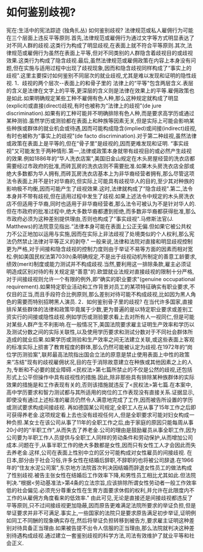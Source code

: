 # 如何鉴别歧视?

宪在:生活中的宪法踪迹 (独角扎丛)
如何鉴别歧视?
法律规范或私人雇佣行为可能在三个层面上违反平等原则.首先,法律规范或雇佣行为通过文字等方式明显表达了对不同人群的歧视.这类行为构成了明显歧视,在表面上就不符合平等原则.其次,法律规范或雇佣行为虽然在表面上平等,但对不同类别的人群隐含着歧视目的或歧视效果.这类行为构成了隐含歧视.最后,虽然法律规范或雇佣政策在内容上本身没有问题,但在实施与适用过程中出现了歧视现象,因而和隐含歧视同样构成了“事实上的歧视".这里主要探讨如何鉴别不同层次的就业歧视,尤其是难以发现和证明的隐性歧视.
1．歧视的两个层次--表面上的和骨子里的
法律上的“平等"包含两层含义.表层的含义是法律在文字上的平等,更深层的含义则是法律在效果上的平等.雇佣政策也是如此.如果明确规定某些工种不雇佣有色人种,那么这种规定就构成了明显(explicit)或直接(direct)歧视,有时也被称为“法律上的歧视"(de jure discrimination).如果有的工种可能并不明确排除有色人种,而是要求高学历或通过某种测验.虽然学历或测验都在表面上和种族等因素无关,但是实际上可能会影响某些种族或群体的就业机会或待遇,因而可能构成隐含(implied)或间接(indirect)歧视,有时也被称为“事实上的歧视"(de facto discrimination).对于第二种歧视,虽然法律或政策在表面上是平等的,但在“骨子里"是歧视的,因而更难发现和证明.
“事实歧视"又可能发生于两种情形.第一,法律或政策本身就带有歧视目的或必然产生歧视的效果.例如1886年的“华人洗衣店案",美国旧金山规定在木头房屋经营的洗衣店都需要经过市政府的批准,而砖瓦房的洗衣店则不需要批准.如果木头房洗衣店全部或绝大多数都为华人拥有,而砖瓦房洗衣店基本上为非华裔经营者拥有,那么尽管这项法令表面上并不是针对华裔的,但实际上可能具有歧视华人的目的,至少其对种族的影响极不均衡,因而可能产生了歧视效果.这时,法律就构成了“隐含歧视".第二,法令本身并不带有歧视,但在适用过程中发生了歧视.如果上述法令中规定的木头房洗衣店不但适用于华裔,同时也适用于非华裔经营者,那么法令可被认为不是针对华人的.但在市政府的批准过程中,绝大多数华裔都遭到拒绝,而多数非华裔都获得批准,那么市政府必须为这种差别提供理由,否则也构成了“事实歧视".马修斯法官(J. Matthews)的法院意见指出.“法律本身可能在表面上公正无偏.但如果它被公共权力不公正地加以运用与实施,因而在实际上非法歧视了处境类似的个人权利,那么宪法仍然禁止法律对平等正义的剥夺."
一般来说,法律和法院对直接和明显歧视控制更为严格,对于间接和隐含歧视的控制力度则由于举证不易等方面的因素而相对宽松.例如美国民权法第703(h)条明确规定,不是出于歧视动机所制定的善意工龄要求,绩效(merit)制度或能力测试并不构成歧视.当然,要利用这一排除条款,雇主必须证明造成区别对待的有关规定是“善意"的.欧盟就业法规对直接歧视的限制十分严格,对于间接歧视则允许一个有限的例外,即“确实的职业要求"(genuine occupational requirement).如果特定职业活动和工作背景对员工的某项特征确实有职业要求,不仅目的正当,而且手段符合比例原则,那么差别对待可能不构成歧视,比如因为黑人角色的需要而特别招聘黑人演员.
2．如何鉴别骨子里的歧视?
在当代许多国家,直接排斥某些群体的法律和政策毕竟属于少数,更为普遍的是以特定职业要求或差别工资实行的间接或隐性歧视.例如学历或测验要求看上去对所有人一视同仁,但是可能对某些人群产生不利影响.在一般情况下,美国法院要求雇主证明生产效率和学历以及测试分数之间的实际关联性,以及使用学历要求和测试分数对于不同社会群体所造成的就业后果.如果学历或测验和生产效率之间无法建立关联,或这些表面上客观的标准实际上损害了教育程度的群体,那么仍然可能被认定为歧视.在1972年的“岗位学历测验案",联邦最高法院指出国会立法的原意是禁止使用表面上中性的政策来“冻结"现有的歧视雇佣状况,目的在于消除故意建立在种族或其他因素之上的人为,专断和不必要的就业障碍.<民权法>第七篇所禁止的不仅是公然的歧视,还包括形式上公平但操作中具有歧视性的措施.因此,除非那些具有排除某种族群体的实际效果的措施是和工作表现有关的,否则该措施就违反了<民权法>第七篇.在本案中,高中学历要求和智力测试都与其所适用的岗位的工作表现没有直接关系.证据显示,即使没有通过上述标准的雇员仍然令人满意地完成了工作,因而被告所设置的学历或测试要求构成间接歧视.
再如德国某公司规定,全职工人在从事了15年工作之后即可获得养老金.这项规定看上去也没有歧视任何人,但是全职要求可能对妇女构成一种负担.某女士在该公司从事了11年的全职工作之后,由于家庭的原因只能每周从事20小时的“半职工作",从而失去了养老金.公司的理由是鼓励雇员从事全职工作,因为公司要为半职工作人员提供与全职工人同样的劳动条件和劳动保护,从而增加公司成本.问题在于,从事半职工作的绝大多数都是女性,因而只有女性工人才会因此而失去养老金.这样,公司在表面上性别中立的区分可能构成对女性雇员的间接歧视.
在日本,部分由于社会习俗,许多女性在结婚后辞职,不辞职的也将被公司辞退.在1966年的“住友水泥公司案",东京地方法院首次判决因结婚而辞退女性员工的做法构成了性别歧视.被告主张女性在结婚后工作效率下降,和男性员工相比尤其如此.但法院判决.“根据<劳动基准法>第4条的立法宗旨,应该排除所谓女性劳动者一般工作效率低的社会偏见.必须充分尊重女性在生育方面要求休假的权利,并允许在此限度内不工作的从雇佣方角度看来的低效率."
由此可见,无论是直接还是间接歧视都违反了平等原则,只不过间接歧视更加隐蔽,因而原告更难满足法院所要求的举证负担,但是举证要求并非不可满足.事实上,一些国家的法院只是要求原告满足初步举证,证明例如同工不同酬的现象确实存在,然后将举证负担转移到被告方,要求雇主证明这种差别对待具备正当理由.如果被告提不出令人信服的正当理由,那么法院就判决这种差别待遇构成歧视.通过建立一套鉴别歧视的科学方法,司法有效维护了就业平等和社会正义.